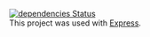 [![dependencies Status](https://david-dm.org/chesterchenn/colors-api/status.svg)](https://david-dm.org/chesterchenn/colors-api)  
This project was used with [Express](https://expressjs.com/).